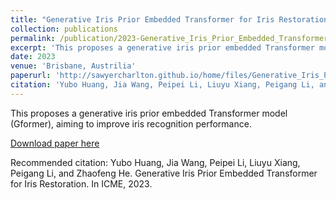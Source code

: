 ```yaml
---
title: "Generative Iris Prior Embedded Transformer for Iris Restoration"
collection: publications
permalink: /publication/2023-Generative_Iris_Prior_Embedded_Transformer_for_Iris_Restoration
excerpt: 'This proposes a generative iris prior embedded Transformer model (Gformer), aiming to improve iris recognition performance.'
date: 2023
venue: 'Brisbane, Austrilia'
paperurl: 'http://sawyercharlton.github.io/home/files/Generative_Iris_Prior_Embedded_Transformer_for_Iris_Restoration.pdf'
citation: 'Yubo Huang, Jia Wang, Peipei Li, Liuyu Xiang, Peigang Li, and Zhaofeng He. Generative Iris Prior Embedded Transformer for Iris Restoration. In ICME, 2023.'
---
```

This proposes a generative iris prior embedded Transformer model (Gformer), aiming to improve iris recognition performance.

[Download paper here](http://sawyercharlton.github.io/home/files/Generative_Iris_Prior_Embedded_Transformer_for_Iris_Restoration.pdf)

Recommended citation: Yubo Huang, Jia Wang, Peipei Li, Liuyu Xiang, Peigang Li, and Zhaofeng He. Generative Iris Prior Embedded Transformer for Iris Restoration. In ICME, 2023.
